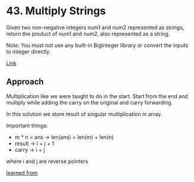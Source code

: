 # 43. Multiply Strings

Given two non-negative integers num1 and num2 represented as strings, return the product of num1 and num2, also represented as a string.

Note: You must not use any built-in BigInteger library or convert the inputs to integer directly.

[Link](https://leetcode.com/problems/multiply-strings/description/)

## Approach

Multiplication like we were taught to do in the start. Start from the end and multiply while adding the carry on the original and carry forwarding.

In this solution we store result of singular multiplication in array.

Important things:
- m * n = ans -> len(ans) = len(m) + len(n)
- result -> i + j + 1
- carry -> i + j

where i and j are reverse pointers

[learned from](https://leetcode.com/problems/multiply-strings/solutions/17605/easiest-java-solution-with-graph-explanation/)
